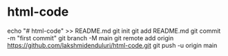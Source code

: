 # html-code
echo "# html-code" >> README.md
git init
git add README.md
git commit -m "first commit"
git branch -M main
git remote add origin https://github.com/lakshmidenduluri/html-code.git
git push -u origin main
